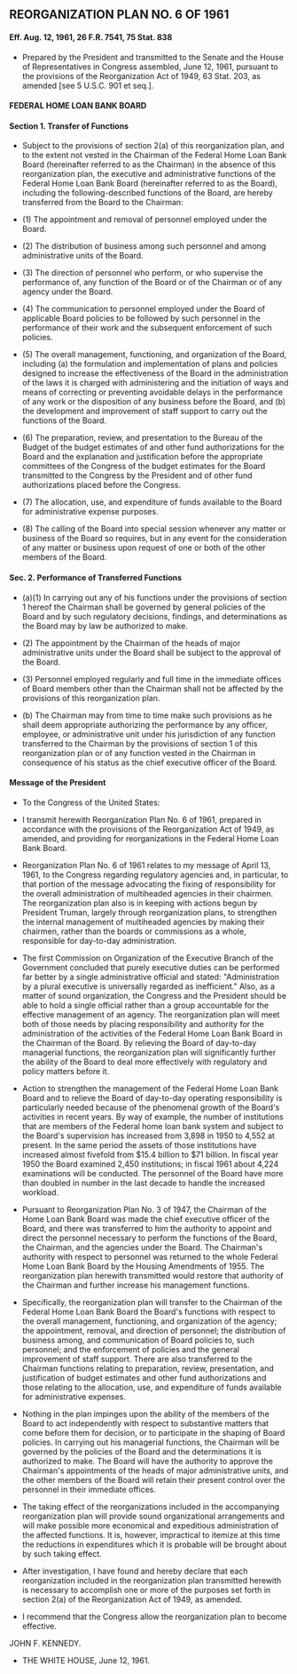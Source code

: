 ## **REORGANIZATION PLAN NO. 6 OF 1961**
#### Eff. Aug. 12, 1961, 26 F.R. 7541, 75 Stat. 838
* Prepared by the President and transmitted to the Senate and the House of Representatives in Congress assembled, June 12, 1961, pursuant to the provisions of the Reorganization Act of 1949, 63 Stat. 203, as amended [see 5 U.S.C. 901 et seq.].

#### FEDERAL HOME LOAN BANK BOARD
#### Section 1. Transfer of Functions
* Subject to the provisions of section 2(a) of this reorganization plan, and to the extent not vested in the Chairman of the Federal Home Loan Bank Board (hereinafter referred to as the Chairman) in the absence of this reorganization plan, the executive and administrative functions of the Federal Home Loan Bank Board (hereinafter referred to as the Board), including the following-described functions of the Board, are hereby transferred from the Board to the Chairman:

* (1) The appointment and removal of personnel employed under the Board.

* (2) The distribution of business among such personnel and among administrative units of the Board.

* (3) The direction of personnel who perform, or who supervise the performance of, any function of the Board or of the Chairman or of any agency under the Board.

* (4) The communication to personnel employed under the Board of applicable Board policies to be followed by such personnel in the performance of their work and the subsequent enforcement of such policies.

* (5) The overall management, functioning, and organization of the Board, including (a) the formulation and implementation of plans and policies designed to increase the effectiveness of the Board in the administration of the laws it is charged with administering and the initiation of ways and means of correcting or preventing avoidable delays in the performance of any work or the disposition of any business before the Board, and (b) the development and improvement of staff support to carry out the functions of the Board.

* (6) The preparation, review, and presentation to the Bureau of the Budget of the budget estimates of and other fund authorizations for the Board and the explanation and justification before the appropriate committees of the Congress of the budget estimates for the Board transmitted to the Congress by the President and of other fund authorizations placed before the Congress.

* (7) The allocation, use, and expenditure of funds available to the Board for administrative expense purposes.

* (8) The calling of the Board into special session whenever any matter or business of the Board so requires, but in any event for the consideration of any matter or business upon request of one or both of the other members of the Board.

#### Sec. 2. Performance of Transferred Functions
* (a)(1) In carrying out any of his functions under the provisions of section 1 hereof the Chairman shall be governed by general policies of the Board and by such regulatory decisions, findings, and determinations as the Board may by law be authorized to make.

* (2) The appointment by the Chairman of the heads of major administrative units under the Board shall be subject to the approval of the Board.

* (3) Personnel employed regularly and full time in the immediate offices of Board members other than the Chairman shall not be affected by the provisions of this reorganization plan.

* (b) The Chairman may from time to time make such provisions as he shall deem appropriate authorizing the performance by any officer, employee, or administrative unit under his jurisdiction of any function transferred to the Chairman by the provisions of section 1 of this reorganization plan or of any function vested in the Chairman in consequence of his status as the chief executive officer of the Board.

#### Message of the President
* To the Congress of the United States:

* I transmit herewith Reorganization Plan No. 6 of 1961, prepared in accordance with the provisions of the Reorganization Act of 1949, as amended, and providing for reorganizations in the Federal Home Loan Bank Board.

* Reorganization Plan No. 6 of 1961 relates to my message of April 13, 1961, to the Congress regarding regulatory agencies and, in particular, to that portion of the message advocating the fixing of responsibility for the overall administration of multiheaded agencies in their chairmen. The reorganization plan also is in keeping with actions begun by President Truman, largely through reorganization plans, to strengthen the internal management of multiheaded agencies by making their chairmen, rather than the boards or commissions as a whole, responsible for day-to-day administration.

* The first Commission on Organization of the Executive Branch of the Government concluded that purely executive duties can be performed far better by a single administrative official and stated: "Administration by a plural executive is universally regarded as inefficient." Also, as a matter of sound organization, the Congress and the President should be able to hold a single official rather than a group accountable for the effective management of an agency. The reorganization plan will meet both of those needs by placing responsibility and authority for the administration of the activities of the Federal Home Loan Bank Board in the Chairman of the Board. By relieving the Board of day-to-day managerial functions, the reorganization plan will significantly further the ability of the Board to deal more effectively with regulatory and policy matters before it.

* Action to strengthen the management of the Federal Home Loan Bank Board and to relieve the Board of day-to-day operating responsibility is particularly needed because of the phenomenal growth of the Board's activities in recent years. By way of example, the number of institutions that are members of the Federal home loan bank system and subject to the Board's supervision has increased from 3,898 in 1950 to 4,552 at present. In the same period the assets of those institutions have increased almost fivefold from $15.4 billion to $71 billion. In fiscal year 1950 the Board examined 2,450 institutions; in fiscal 1961 about 4,224 examinations will be conducted. The personnel of the Board have more than doubled in number in the last decade to handle the increased workload.

* Pursuant to Reorganization Plan No. 3 of 1947, the Chairman of the Home Loan Bank Board was made the chief executive officer of the Board, and there was transferred to him the authority to appoint and direct the personnel necessary to perform the functions of the Board, the Chairman, and the agencies under the Board. The Chairman's authority with respect to personnel was returned to the whole Federal Home Loan Bank Board by the Housing Amendments of 1955. The reorganization plan herewith transmitted would restore that authority of the Chairman and further increase his management functions.

* Specifically, the reorganization plan will transfer to the Chairman of the Federal Home Loan Bank Board the Board's functions with respect to the overall management, functioning, and organization of the agency; the appointment, removal, and direction of personnel; the distribution of business among, and communication of Board policies to, such personnel; and the enforcement of policies and the general improvement of staff support. There are also transferred to the Chairman functions relating to preparation, review, presentation, and justification of budget estimates and other fund authorizations and those relating to the allocation, use, and expenditure of funds available for administrative expenses.

* Nothing in the plan impinges upon the ability of the members of the Board to act independently with respect to substantive matters that come before them for decision, or to participate in the shaping of Board policies. In carrying out his managerial functions, the Chairman will be governed by the policies of the Board and the determinations it is authorized to make. The Board will have the authority to approve the Chairman's appointments of the heads of major administrative units, and the other members of the Board will retain their present control over the personnel in their immediate offices.

* The taking effect of the reorganizations included in the accompanying reorganization plan will provide sound organizational arrangements and will make possible more economical and expeditious administration of the affected functions. It is, however, impractical to itemize at this time the reductions in expenditures which it is probable will be brought about by such taking effect.

* After investigation, I have found and hereby declare that each reorganization included in the reorganization plan transmitted herewith is necessary to accomplish one or more of the purposes set forth in section 2(a) of the Reorganization Act of 1949, as amended.

* I recommend that the Congress allow the reorganization plan to become effective.

JOHN F. KENNEDY.&nbsp;&nbsp;&nbsp;&nbsp;&nbsp;&nbsp;


* THE WHITE HOUSE, June 12, 1961.